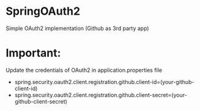 # SpringOAuth2
Simple OAuth2 implementation (Github as 3rd party app)

# Important: 
Update the credentials of OAuth2 in application.properties file
* spring.security.oauth2.client.registration.github.client-id=(your-github-client-id)
* spring.security.oauth2.client.registration.github.client-secret=(your-github-client-secret)
